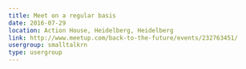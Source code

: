 ```yaml
---
title: Meet on a regular basis
date: 2016-07-29
location: Action House, Heidelberg, Heidelberg
link: http://www.meetup.com/back-to-the-future/events/232763451/
usergroup: smalltalkrn
type: usergroup
---
```

